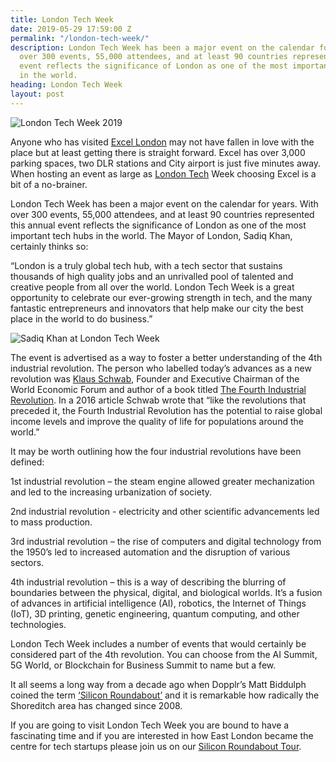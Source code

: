 ```yaml
---
title: London Tech Week
date: 2019-05-29 17:59:00 Z
permalink: "/london-tech-week/"
description: London Tech Week has been a major event on the calendar for years.  With
  over 300 events, 55,000 attendees, and at least 90 countries represented this annual
  event reflects the significance of London as one of the most important tech hubs
  in the world.
heading: London Tech Week
layout: post
---
```


![London Tech Week 2019](/uploads/london%20tech%20week.jpg)

Anyone who has visited [Excel London](https://www.excel.london/) may not have fallen in love with the place but at least getting there is straight forward.  Excel has over 3,000 parking spaces, two DLR stations and City airport is just five minutes away.  When hosting an event as large as [London Tech](https://londontechweek.com/) Week choosing Excel is a bit of a no-brainer. 

London Tech Week has been a major event on the calendar for years.  With over 300 events, 55,000 attendees, and at least 90 countries represented this annual event reflects the significance of London as one of the most important tech hubs in the world.  The Mayor of London, Sadiq Khan, certainly thinks so: 

“London is a truly global tech hub, with a tech sector that sustains thousands of high quality jobs and an unrivalled pool of talented and creative people from all over the world. London Tech Week is a great opportunity to celebrate our ever-growing strength in tech, and the many fantastic entrepreneurs and innovators that help make our city the best place in the world to do business.” 

![Sadiq Khan at London Tech Week](/uploads/london%20tech%20week%20sadiq%20khan.jpg)

The event is advertised as a way to foster a better understanding of the 4th industrial revolution.  The person who labelled today’s advances as a new revolution was [Klaus Schwab](https://en.wikipedia.org/wiki/Klaus_Schwab), Founder and Executive Chairman of the World Economic Forum and author of a book titled [The Fourth Industrial Revolution](https://luminariaz.files.wordpress.com/2017/11/the-fourth-industrial-revolution-2016-21.pdf).  In a 2016 article Schwab wrote that “like the revolutions that preceded it, the Fourth Industrial Revolution has the potential to raise global income levels and improve the quality of life for populations around the world.” 

It may be worth outlining how the four industrial revolutions have been defined: 

1st industrial revolution – the steam engine allowed greater mechanization and led to the increasing urbanization of society. 

2nd industrial revolution - electricity and other scientific advancements led to mass production. 

3rd industrial revolution – the rise of computers and digital technology from the 1950’s led to increased automation and the disruption of various sectors. 

4th industrial revolution – this is a way of describing the blurring of boundaries between the physical, digital, and biological worlds. It’s a fusion of advances in artificial intelligence (AI), robotics, the Internet of Things (IoT), 3D printing, genetic engineering, quantum computing, and other technologies. 

London Tech Week includes a number of events that would certainly be considered part of the 4th revolution.  You can choose from the AI Summit, 5G World, or Blockchain for Business Summit to name but a few. 

It all seems a long way from a decade ago when Dopplr’s Matt Biddulph coined the term [‘Silicon Roundabout’](https://www.wired.com/2009/10/londons-silicon-roundabout) and it is remarkable how radically the Shoreditch area has changed since 2008. 

If you are going to visit London Tech Week you are bound to have a fascinating time and if you are interested in how East London became the centre for tech startups please join us on our [Silicon Roundabout Tour](https://www.insider-london.co.uk/tours/silicon-roundabout-and-tech-city-tour/). 
